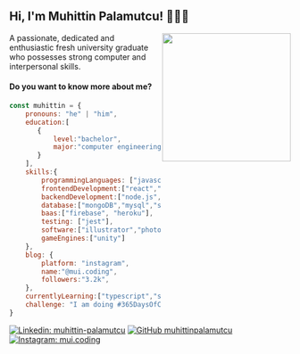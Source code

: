<h2> Hi, I'm Muhittin Palamutcu! 👨🏼‍💻</h2>
<img align='right' src="https://media.giphy.com/media/92jYkH87yxV1C/giphy.gif?cid=790b7611708534aab483f2a23d565317f7f1a27b859692d9&rid=giphy.gif&ct=g" width="230">
<p>A passionate, dedicated and enthusiastic fresh university graduate who possesses strong computer and interpersonal skills.</p>

#### Do you want to know more about me?

```javascript
const muhittin = {
    pronouns: "he" | "him",
    education:[
       {
           level:"bachelor",
           major:"computer engineering"   
       }
    ],
    skills:{
        programmingLanguages: ["javascript", "typescript", "java", "c#", "python"],
        frontendDevelopment:["react","redux","tailwindcss","material-ui","bootstrap"],
        backendDevelopment:["node.js","express","spring"],
        database:["mongoDB","mysql","sqlite"],
        baas:["firebase", "heroku"],
        testing: ["jest"],
        software:["illustrator","photoshop","3dsmax","xd"],
        gameEngines:["unity"]
    },
    blog: {
        platform: "instagram",
        name:"@mui.coding",
        followers:"3.2k",
    },
    currentlyLearning:["typescript","spring"],
    challenge: "I am doing #365DaysOfCode challenge to enhance my skills for fullstack development."
}
```

[![Linkedin: muhittin-palamutcu](https://img.shields.io/badge/-muhittinpalamutcu-blue?style=flat-square&logo=Linkedin&logoColor=white&link=https://www.linkedin.com/in/muhittin-palamutcu/)](https://www.linkedin.com/in/muhittin-palamutcu)
[![GitHub muhittinpalamutcu](https://img.shields.io/badge/GitHub-100000?style=for-the-badge&logo=github&logoColor=white)](https://github.com/muhittinpalamutcu)
[![Instagram: mui.coding](https://img.shields.io/badge/Instagram-E4405F?style=for-the-badge&logo=instagram&logoColor=white)](https://www.instagram.com/mui.coding/)


<!--
**muhittinpalamutcu/muhittinpalamutcu** is a ✨ _special_ ✨ repository because its `README.md` (this file) appears on your GitHub profile.

Here are some ideas to get you started:

- 🔭 I’m currently working on ...
- 🌱 I’m currently learning ...
- 👯 I’m looking to collaborate on ...
- 🤔 I’m looking for help with ...
- 💬 Ask me about ...
- 📫 How to reach me: ...
- 😄 Pronouns: ...
- ⚡ Fun fact: ...
-->
